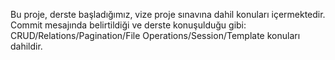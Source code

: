 Bu proje, derste başladığımız, vize proje sınavına dahil konuları içermektedir. 
Commit mesajında belirtildiği ve derste konuşulduğu gibi: CRUD/Relations/Pagination/File Operations/Session/Template konuları dahildir.
